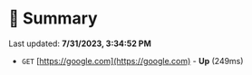 # 📖 Summary
Last updated: **7/31/2023, 3:34:52 PM**

- `GET` [https://google.com](https://google.com) - **Up** (249ms)
